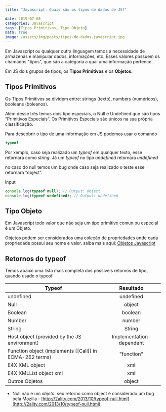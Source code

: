 ```yaml
---
title: "Javascript: Quais são os tipos de dados do JS?"

date: 2019-07-08
categories: Javascript
tags: [Tipos Primitivos, Tipo Objeto]
math: true
image: /assets/img/posts/tipos-de-dados-javascript.jpg
---
```


Em Javascript ou qualquer outra linguagem temos a necessidade de armazenas e manipular dados, informações, etc.
Esses valores possuem os chamados "tipos", que são a categoria a qual uma informação pertence.

Em JS dois grupos de tipos; os **Tipos Primitivos** e os **Objetos**.

## Tipos Primitivos

Os Tipos Primitivos se dividem entre: <span>strings</span> (texto), <span>numbers</span> (numéricos), <span>booleans</span> (boleanos).

Alem desse três temos dois tipo especiais, o <span>Null</span> e <span>Undefined</span> que são tipos “Primitivos Especiais”.
Os Primitivos Especiais são únicos na sua própria classificação.

Para descobrir o tipo de uma informação em JS podemos usar o comando

```javascript
typeof
```

Por xemplo, caso seja realizado um _typeof_ em qualquer texto, esse retornara como _string_.
Já um _typeof_ no tipo _undefined_ retornara _undefined_

no caso do null temos um bug onde caso seja realizado o teste esse retornara “object”.

Input

```javascript
console.log(typeof null); // Output: Object
console.log(typeof undefined); // Output: undefined
```

## Tipo Objeto

Em Javascript todo valor que não seja um tipo primitivo comun ou especial é um Objeto.

Objetos podem ser considerados uma coleção de propriedades onde cada propriedade possui seu nome e valor.
saiba mais aqui: <a href='https://developer.mozilla.org/pt-BR/docs/Aprender/JavaScript/Objetos/B%C3%A1sico' target="_blank">Objetos Javascript</a>

## Retornos do typeof

Temos abaixo uma lista mais completa dos possiveis retornos de tipo, quando usado o <span>typeof</span>

| Typeof                                                  |        Resultado         |
| ------------------------------------------------------- | :----------------------: |
| undefined                                               |        undefined         |
| Null                                                    |          object          |
| Boolean                                                 |         boolean          |
| Number                                                  |          number          |
| String                                                  |          String          |
| Host object (provided by the JS environment)            | Implementation-dependent |
| Function object (implements [[Call]] in ECMA-262 terms) |        "function"        |
| E4X XML object                                          |           xml            |
| E4X XMLList object xml                                  |           xml            |
| Outros Objetos                                          |          object          |

- Null não é um _objeto_, seu retorno como object é considerado um bug pela Mozilla - [http://2ality.com/2013/10/typeof-null.html](http://2ality.com/2013/10/typeof-null.html)

